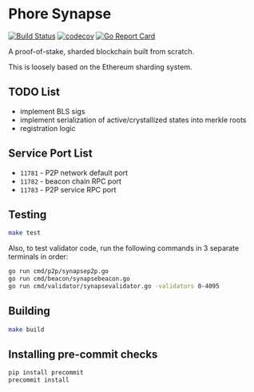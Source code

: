 # Phore Synapse

[![Build Status](https://travis-ci.com/phoreproject/synapse.svg?branch=master)](https://travis-ci.com/phoreproject/synapse) [![codecov](https://codecov.io/gh/phoreproject/synapse/branch/master/graph/badge.svg)](https://codecov.io/gh/phoreproject/synapse) [![Go Report Card](https://goreportcard.com/badge/github.com/phoreproject/synapse)](https://goreportcard.com/report/github.com/phoreproject/synapse)

A proof-of-stake, sharded blockchain built from scratch.

This is loosely based on the Ethereum sharding system.

## TODO List

- implement BLS sigs
- implement serialization of active/crystallized states into merkle roots
- registration logic

## Service Port List

- `11781` - P2P network default port
- `11782` - beacon chain RPC port
- `11783` - P2P service RPC port

## Testing

```bash
make test
```

Also, to test validator code, run the following commands in 3 separate terminals in order:

```bash
go run cmd/p2p/synapsep2p.go
go run cmd/beacon/synapsebeacon.go
go run cmd/validator/synapsevalidator.go -validators 0-4095
```

## Building

```bash
make build
```

## Installing pre-commit checks

```bash
pip install precommit
precommit install
```

